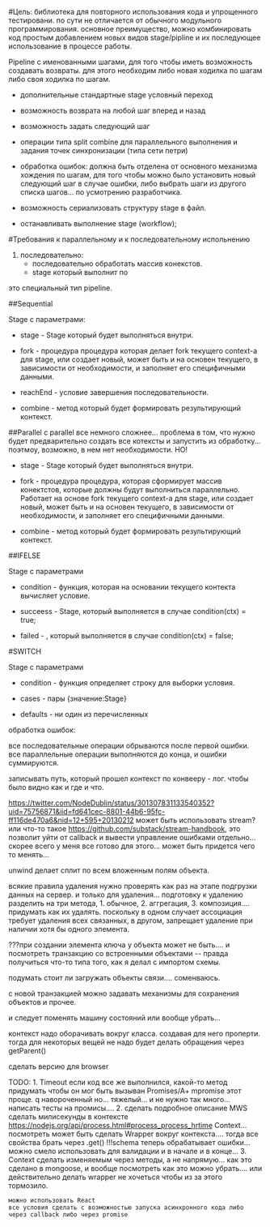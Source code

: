 #Цель: библиотека для повторного использования кода и упрощенного тестировани.
по сути не отличается от обычного модульного программирования.
основное преимущество, можно комбинировать код простым добавлением новых видов stage/pipline и их последующее использование в процессе работы.

Pipeline с именованными шагами, для того чтобы иметь возможность создавать возвраты.
для этого необходим либо новая ходилка по шагам либо своя ходилка по шагам.

- дополнительные стандартные stage условный переход

- возможность возврата на любой шаг вперед и назад

- возможность задать следующий шаг

- операции типа split combine для параллельного выполнения и задания точек синхронизации
  (типа сети петри)

- обработка ошибок: должна быть отделена от основного механизма хождения по шагам, для того чтобы можно было установить новый следующий шаг в случае ошибки, либо выбрать шаги из другого списка шагов... по усмотрению разработчика.

- возможность сериализовать структуру stage в файл.

- останавливать выполнение stage (workflow);

#Требования к параллельному и к последовательному испольнению

1. последовательно:
   - последовательно обработать массив конекстов.
   - stage который выполнит по

это специальный тип pipeline.

##Sequential

Stage с параметрами:

- stage - Stage который будет выполняться внутри.

- fork - процедура процедура которая делает fork текущего context-а для stage, или создает новый, может быть и на основен текущего, в зависимости от необходимости, и заполняет его специфичными данными.

- reachEnd - условие завершения последовательности.
- combine - метод который будет формировать результирующий контекст.

##Parallel
c parallel все немного сложнее... проблема в том, что нужно будет предварительно создать все котексты и запустить из обработку... поэтмоу, возможно, в нем нет необходимости. НО!

- stage - Stage который будет выполняться внутри.

- fork - процедура процедура, которая сформирует массив конектстов, которые должны будут выполниться параллельно. Работает на основе fork текущего context-а для stage, или создает новый, может быть и на основен текущего, в зависимости от необходимости, и заполняет его специфичными данными.
- combine - метод который будет формировать результирующий контекст.

##IFELSE

Stage с параметрами

- condition - функция, которая на основании текущего контекта вычисляет условие.

- succeess - Stage, который выполняется в случае condition(ctx) = true;

- failed - , который выполняется в случае condition(ctx) = false;

#SWITCH

Stage с параметрами

- condition - функция определяет строку для выборки условия.

- cases - пары {значение:Stage}

- defaults - ни один из перечисленных

обработка ошибок:

все последовательные операции обрываются после первой ошибки.
все параллельные операции выполняются до конца, и ошибки суммируются.

записывать путь, который прошел контекст по конвееру - лог. чтобы было видно как и где и что.

https://twitter.com/NodeDublin/status/301307831133540352?uid=75756871&iid=fd641cec-8801-44b6-95fc-ff116de470a6&nid=12+595+20130212
может быть использовать stream? или что-то такое
https://github.com/substack/stream-handbook, это позволит уйти от callback и вывести управление ошибками отдельно...
скорее всего у меня все готово для этого... может быть придется чего то менять...

unwind делает сплит по всем вложенным полям объекта.

всякие правила удаления нужно проверять как раз на этапе подгрузки данных на сервер. и только для удаления...
подготовку к удалению разделить на три метода, 1. обычное, 2. аггрегация, 3. композиция.... придумать как их удалять. поскольку в одном случает ассоциация требует удаления всех связанных, в другом, запрещает удаление при наличии хотя бы одного элемента.

???при создании элемента ключа у объекта может не быть.... и посмотреть транзакцию со встроенными объектами -- правда получиться что-то типа того, как я делал с импортом схемы.

подумать стоит ли загружать объекты связи.... соменваюсь.

с новой транзакцией можно задавать механизмы для сохранения объектов и прочее.

и следует поменять машину состояний или вообще убрать...

контекст надо оборачивать вокруг класса.
создавая для него проперти. тогда для некоторых вещей не надо будет делать обращения через getParent()

сделать версию для browser

TODO: 1. Timeout
если код все же выполнился, какой-то метод придумать чтобы он мог быть вызыван
Promises/A+
mpromise
этот проще.
q
навороченный но... тяжелый... и не нужно так много...
написать тесты на промисы....
2. сделать подробное описание MWS
сделать милисекунды в контексте
https://nodejs.org/api/process.html#process_process_hrtime
Context... посмотреть может быть сделать Wrapper вокруг контекста....
тогда все свойства брать через .get()
!!!schema теперь обрабатывает ошибки... можно смело использовать для валидации и в начале и в конце...
3. Context сделать изменяемым через методы, а не напрямую... как это сделано в mongoose, и вообще посмотреть как это можно убрать.... или действительно делать wrapper
не хочеться чтобы из за этого тормозило.

    можно использовать React
    все условия сделать с возможностью запуска асинхронного кода либо через callback либо через promise
